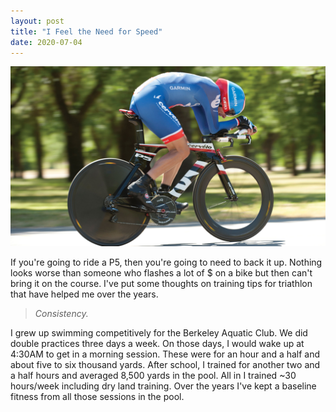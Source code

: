 ```yaml
---
layout: post
title: "I Feel the Need for Speed"
date: 2020-07-04
---
```

<p><img src="static/img/cervelo.jpg" width="650"></p>
						
<p>
If you're going to ride a P5, then you're going to need to back it up.  Nothing looks worse
than someone who flashes a lot of $ on a bike but then can't bring it on the course.  I've put
some thoughts on training tips for triathlon that have helped me over the years.  
 </p>

<blockquote>
		  <em>Consistency.</em>
</blockquote>
<p> I grew up swimming competitively for the Berkeley Aquatic Club.  We did double practices three days a week.  On those days, I would wake up at 4:30AM to get in a morning session.  These were for an hour and a half and about five to six thousand yards.  After school, I trained for another two and a half hours and averaged 8,500 yards in the pool.  All in I trained ~30 hours/week including dry land training.  Over the years I've kept a baseline fitness from all those sessions in the pool.    
</p>

<p>
		</p>

